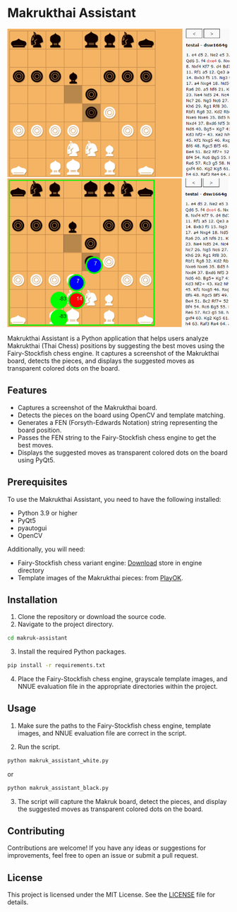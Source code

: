 # Makrukthai Assistant
![Makrukthai Assistant Screenshot](https://raw.githubusercontent.com/natstpt/Makrukthai-Assistant/main/screencapture2.png)
![Makrukthai Assistant Screenshot](https://raw.githubusercontent.com/natstpt/Makrukthai-Assistant/main/screencapture1.png)

Makrukthai Assistant is a Python application that helps users analyze Makrukthai (Thai Chess) positions by suggesting the best moves using the Fairy-Stockfish chess engine. It captures a screenshot of the Makrukthai board, detects the pieces, and displays the suggested moves as transparent colored dots on the board.

## Features

- Captures a screenshot of the Makrukthai board.
- Detects the pieces on the board using OpenCV and template matching.
- Generates a FEN (Forsyth-Edwards Notation) string representing the board position.
- Passes the FEN string to the Fairy-Stockfish chess engine to get the best moves.
- Displays the suggested moves as transparent colored dots on the board using PyQt5.

## Prerequisites

To use the Makrukthai Assistant, you need to have the following installed:

- Python 3.9 or higher
- PyQt5
- pyautogui
- OpenCV

Additionally, you will need:

- Fairy-Stockfish chess variant engine: [Download](https://github.com/ianfab/Fairy-Stockfish) store in engine directory
- Template images of the Makrukthai pieces: from [PlayOK](https://www.playok.com/th/makruk/).

## Installation

1. Clone the repository or download the source code.
2. Navigate to the project directory.

```bash
cd makruk-assistant
```

3. Install the required Python packages.

```bash
pip install -r requirements.txt
```

4. Place the Fairy-Stockfish chess engine, grayscale template images, and NNUE evaluation file in the appropriate directories within the project.

## Usage

1. Make sure the paths to the Fairy-Stockfish chess engine, template images, and NNUE evaluation file are correct in the script.

2. Run the script.

```bash
python makruk_assistant_white.py
```

or

```bash
python makruk_assistant_black.py
```

3. The script will capture the Makruk board, detect the pieces, and display the suggested moves as transparent colored dots on the board.

## Contributing

Contributions are welcome! If you have any ideas or suggestions for improvements, feel free to open an issue or submit a pull request.

## License

This project is licensed under the MIT License. See the [LICENSE](LICENSE) file for details.
